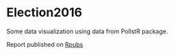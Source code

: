 # Election2016

Some data visualization using data from PollstR package.

Report published on [Rpubs](http://rpubs.com/c1temp22/201203)
